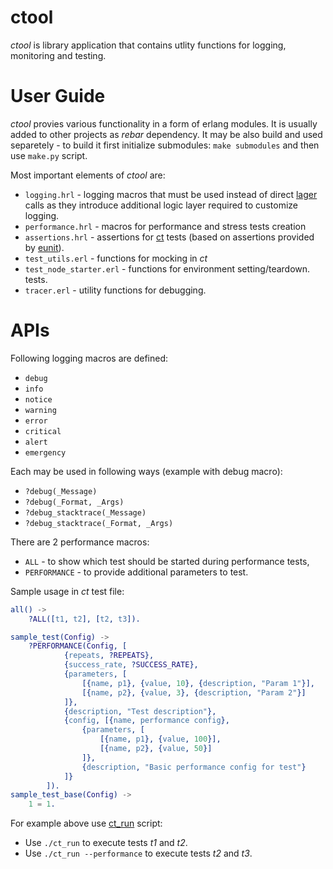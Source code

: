 # ctool
*ctool* is library application that contains utlity functions for logging, monitoring and testing.

# User Guide
*ctool* provies various functionality in a form of erlang modules. It is usually added to other projects as *rebar* dependency. It may be also build and used separetely - to build it first initialize submodules: `make submodules` and then use `make.py` script. 

Most important elements of *ctool* are:

* `logging.hrl` - logging macros that must be used instead of direct [lager](https://github.com/basho/lager) calls as they introduce additional logic layer required to customize logging.
* `performance.hrl` - macros for performance and stress tests creation
* `assertions.hrl` - assertions for [ct](http://erlang.org/doc/man/common_test.html) tests (based on assertions provided by [eunit](http://erlang.org/doc/apps/eunit/)).
* `test_utils.erl` - functions for mocking in *ct*
* `test_node_starter.erl` - functions for environment setting/teardown.
 tests.
* `tracer.erl` - utility functions for debugging.

# APIs
Following logging macros are defined:

 * `debug`
 * `info`
 * `notice`
 * `warning`
 * `error`
 * `critical`
 * `alert`
 * `emergency`

Each may be used in following ways (example with debug macro):

 * `?debug(_Message)`
 * `?debug(_Format, _Args)`
 * `?debug_stacktrace(_Message)`
 * `?debug_stacktrace(_Format, _Args)`

There are 2 performance macros:

 * `ALL` - to show which test should be started during performance tests,
 * `PERFORMANCE` - to provide additional parameters to test.

Sample usage in *ct* test file:

```erlang
all() ->
    ?ALL([t1, t2], [t2, t3]).

sample_test(Config) ->
    ?PERFORMANCE(Config, [
            {repeats, ?REPEATS},
            {success_rate, ?SUCCESS_RATE},
            {parameters, [
                [{name, p1}, {value, 10}, {description, "Param 1"}],
                [{name, p2}, {value, 3}, {description, "Param 2"}]
            ]},
            {description, "Test description"},
            {config, [{name, performance config},
                {parameters, [
                    [{name, p1}, {value, 100}],
                    [{name, p2}, {value, 50}]
                ]},
                {description, "Basic performance config for test"}
            ]}
        ]).
sample_test_base(Config) ->
	1 = 1.
```

For example above use [ct_run](https://github.com/onedata/bamboos/blob/develop/docker/ct_run.py) script:

 * Use `./ct_run` to execute tests *t1* and *t2*.
 * Use `./ct_run --performance` to execute tests *t2* and *t3*.

